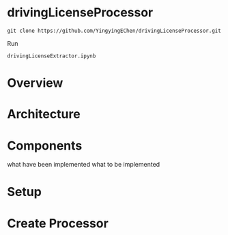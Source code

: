 # drivingLicenseProcessor

```
git clone https://github.com/YingyingEChen/drivingLicenseProcessor.git
```

Run 
```
drivingLicenseExtractor.ipynb
```
# Overview

# Architecture

# Components
what have been implemented
what to be implemented

# Setup

# Create Processor
